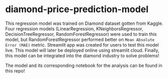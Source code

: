 # diamond-price-prediction-model
This regression model was trained on Diamond dataset gotten from Kaggle. Four regression models (LinearRegression, KNeighborsRegressor, DecisionTreeRegressor, RandomForestRegressor) were used to train this model, but RandomForestRegressor performed better on `Mean Absolute Error (MAE)` metric. Streamlit app was created for users to test this model live. This model will later be deployed online using streamlit cloud. Finally, this model can be integrated into the diamond industry to solve problems! <br>

The model and its corresponding notebook for the analysis can be found in this repo!
